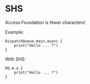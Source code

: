 # SHS


Access Foundation is fewer characters!

Example:
```
DispatchQueue.main.async {
    print("Hello ... ?")
}
```
With SHS:
```
DQ.m.a {
    print("Hello ... ?")
}
```

